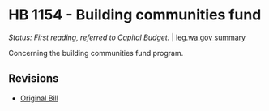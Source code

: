 # HB 1154 - Building communities fund
*Status: First reading, referred to Capital Budget.* | [leg.wa.gov summary](https://app.leg.wa.gov/billsummary?BillNumber=1154&Year=2021)

Concerning the building communities fund program.

## Revisions
* [Original Bill](1/)